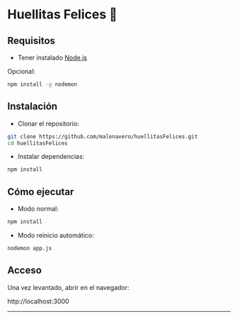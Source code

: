 # Huellitas Felices 🐾

## Requisitos

- Tener instalado [Node.js](https://nodejs.org/)

Opcional:
```bash
npm install -g nodemon
```
## Instalación

- Clonar el repositorio:
```bash
git clone https://github.com/malenavero/huellitasFelices.git
cd huellitasFelices
```

- Instalar dependencias:

```bash
npm install
```
## Cómo ejecutar

- Modo normal:

```bash
npm install
```

- Modo reinicio automático:
```bash
nodemon app.js
```



## Acceso

Una vez levantado, abrir en el navegador:

http://localhost:3000


---

